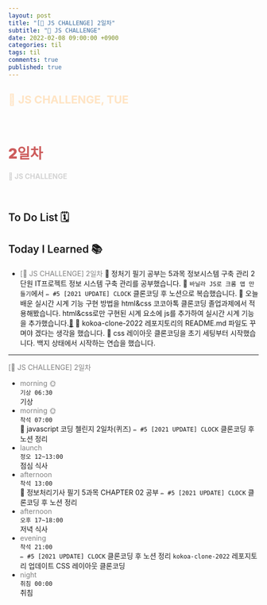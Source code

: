```yaml
---
layout: post
title: "[👑 JS CHALLENGE] 2일차"
subtitle: "👑 JS CHALLENGE"
date: 2022-02-08 09:00:00 +0900
categories: til
tags: til
comments: true
published: true
---
```


## <span style="color:Bisque;font-size: 22px">👑 JS CHALLENGE, TUE</span>

<br />

# **<span style="font-weight:900;color:indianred">2일차</span>**

**<span style="color:lightgray">👑 JS CHALLENGE</span>**

<br />

## <span style="font-weight:600">To Do List</span> 🗓

## <span style="font-weight:600">Today I Learned</span> 📚

- <span style="color:gray">[👑 JS CHALLENGE] 2일차</span>
  💬 정처기 필기 공부는 5과목 정보시스템 구축 관리 2단원 IT프로젝트 정보 시스템 구축 관리를 공부했습니다. 
  💬 `바닐라 JS로 크롬 앱 만들기`에서 `✏️ #5 [2021 UPDATE] CLOCK` 클론코딩 후 노션으로 복습했습니다.
  💬 오늘 배운 실시간 시계 기능 구현 방법을 html&css 코코아톡 클론코딩 졸업과제에서 적용해봤습니다. html&css로만 구현된 시계 요소에 js를 추가하여 실시간 시계 기능을 추가했습니다.[📎](https://github.com/djdu4496/kokoa-clone-2022/issues/3) 
  💬 kokoa-clone-2022 레포지토리의 README.md 파일도 꾸며야 겠다는 생각을 했습니다.
  💬 css 레이아웃 클론코딩을 초기 세팅부터 시작했습니다. 백지 상태에서 시작하는 연습을 했습니다. 

---

<span style="color:gray">[👑 JS CHALLENGE] 2일차</span>

- <span style="color:gray">morning 🌞</span> <br>
  `기상 06:30` <br>
  기상
- <span style="color:gray">morning 🌞</span> <br>
  `착석 07:00` <br>
  👑 javascript 코딩 첼린지 2일차(퀴즈)
  `✏️ #5 [2021 UPDATE] CLOCK` 클론코딩 후 노션 정리
- <span style="color:gray">launch</span> <br>
  `정오 12~13:00`<br>
  점심 식사
- <span style="color:gray">afternoon</span> <br>
  `착석 13:00`<br>
  📖 정보처리기사 필기 5과목 CHAPTER 02 공부
  `✏️ #5 [2021 UPDATE] CLOCK` 클론코딩 후 노션 정리
- <span style="color:gray">afternoon</span> <br>
  `오후 17~18:00`<br>
  저녁 식사
- <span style="color:gray">evening</span> <br>
  `착석 21:00`<br>
  `✏️ #5 [2021 UPDATE] CLOCK` 클론코딩 후 노션 정리
  `kokoa-clone-2022` 레포지토리 업데이트
  CSS 레이아웃 클론코딩
- <span style="color:gray">night</span> <br>
  `취침 00:00`<br>
  취침